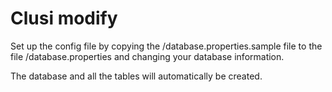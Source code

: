 # Clusi modify


Set up the config file by copying the /database.properties.sample file to the file /database.properties and changing your database information.

The database and all the tables will automatically be created.


